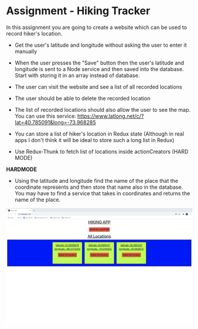 # Assignment - Hiking Tracker

In this assignment you are going to create a website which can be used to record hiker's location. 

- Get the user's latitude and longitude without asking the user to enter it manually

- When the user presses the "Save" button then the user's latitude and longitude is sent to a Node service and then saved into the database. Start with storing it in an array instead of database.  

- The user can visit the website and see a list of all recorded locations 

- The user should be able to delete the recorded location

- The list of recorded locations should also allow the user to see the map. You can use this service: https://www.latlong.net/c/?lat=40.785091&long=-73.968285

- You can store a list of hiker's location in Redux state (Although in real apps I don't think it will be ideal to store such a long list in Redux) 

- Use Redux-Thunk to fetch list of locations inside actionCreators (HARD MODE)

**HARDMODE**

* Using the latitude and longitude find the name of the place that the coordinate represents and then store that name also in the database. You may have to find a service that takes in coordinates and returns the name of the place. 


![](img1.png)